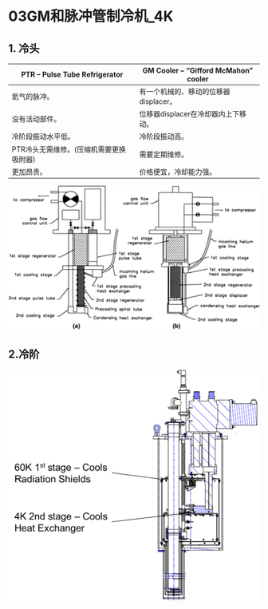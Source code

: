 # 03GM和脉冲管制冷机_4K

## 1. 冷头

PTR – Pulse Tube Refrigerator|GM Cooler – “Gifford McMahon” cooler|
----------- | -----------|
氦气的脉冲。|有一个机械的、移动的位移器displacer。|
没有活动部件。|位移器displacer在冷却器内上下移动。|
冷阶段振动水平低。|冷阶段振动高。|
PTR冷头无需维修。(压缩机需要更换吸附器)|需要定期维修。|
更加昂贵。|价格便宜，冷却能力强。|

![](image/PTR-GM.png)

## 2.冷阶

![cooling_stage](image/cooling_stage.png)